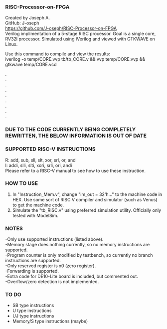 ### RISC-Processor-on-FPGA ###
Created by Joseph A.    
GitHub: J-oseph   
https://github.com/J-oseph/RISC-Processor-on-FPGA      
Verilog implimentation of a 5-stage RISC processor. Goal is a single core, RV32I processor.
Simulated using IVerilog and viewed with GTKWAVE on Linux.

Use this command to compile and view the results:   
  iverilog -o temp/CORE.vvp tb/tb_CORE.v && vvp temp/CORE.vvp && gtkwave temp/CORE.vcd
    
.   
.   
.   
.   
.   
.   
.   
.   
. 
### DUE TO THE CODE CURRENTLY BEING COMPLETELY REWRITTEN, THE BELOW INFORMATION IS OUT OF DATE ###
### SUPPORTED RISC-V INSTRUCTIONS ###
R: add, sub, sll, slt, xor, srl, or, and   
I: addi, slli, slti, xori, srli, ori, andi  
Please refer to a RISC-V manual to see how to use these instruction.

### HOW TO USE ###
1. In "Instruction_Mem.v", change "im_out = 32'h..." to the machine code in HEX. Use some sort of RISC V compiler and simulator (such as Venus) to get the machine code.
2. Simulate the "tb_RISC.v" using preferred simulation utility. Officially only tested with ModelSim.

### NOTES ###
-Only use supported instructions (listed above).   
-Memory stage does nothing currently, so no memory instructions are supported.   
-Program counter is only modified by testbench, so currently no branch instructions are supported.   
-Only reserved register is x0 (zero register).   
-Forwarding is supported.    
-Extra code for DE10-Lite board is included, but commented out.   
-Overflow/zero detection is not implemented.    

### TO DO ###
+ SB type instructions    
+ U  type instructions    
+ UJ type instructions    
+ Memory/S type instructions (maybe)  

